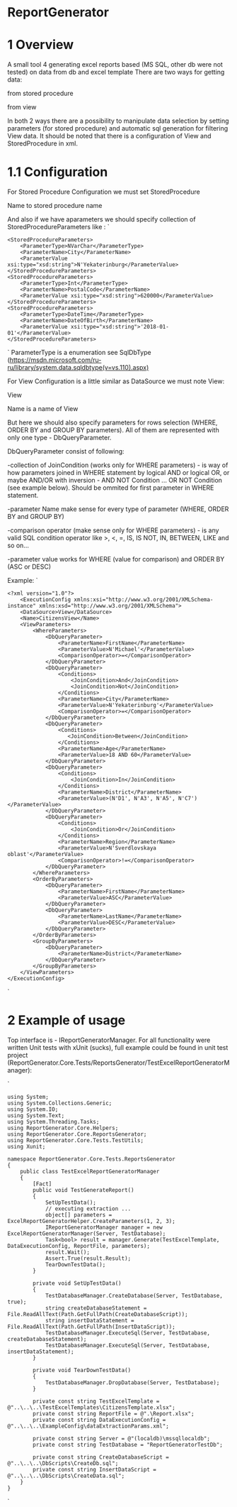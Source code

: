 # ReportGenerator
# 1 Overview
A small tool 4 generating excel reports based (MS SQL, other db were not tested) on data from db and excel template
There are two ways for getting data:

from stored procedure

from view

In both 2 ways there are a possibility to manipulate data selection by setting parameters (for stored procedure) and automatic sql generation for filtering View data.
It should be noted that there is a configuration of View and StoredProcedure in xml.

# 1.1 Configuration
For Stored Procedure Configuration we must set <DataSource>StoredProcedure</DataSource>

Name to stored procedure name

And also if we have aparameters we should specify collection of StoredProcedureParameters like :
`

    <StoredProcedureParameters>
        <ParameterType>NVarChar</ParameterType>
        <ParameterName>City</ParameterName>
        <ParameterValue xsi:type="xsd:string">N'Yekaterinburg</ParameterValue>
    </StoredProcedureParameters>
    <StoredProcedureParameters>
        <ParameterType>Int</ParameterType>
        <ParameterName>PostalCode</ParameterName>
        <ParameterValue xsi:type="xsd:string">620000</ParameterValue>
    </StoredProcedureParameters>
    <StoredProcedureParameters>
        <ParameterType>DateTime</ParameterType>
        <ParameterName>DateOfBirth</ParameterName>
        <ParameterValue xsi:type="xsd:string">'2018-01-01'</ParameterValue>
    </StoredProcedureParameters>
  `
ParameterType is a enumeration see SqlDbType (https://msdn.microsoft.com/ru-ru/library/system.data.sqldbtype(v=vs.110).aspx)

For View Configuration is a little similar as DataSource we must note View:

<DataSource>View</DataSource>

Name is a name of View

But here we should also specify parameters for rows selection (WHERE, ORDER BY and GROUP BY parameters). All of them are represented with only one type - DbQueryParameter.

DbQueryParameter consist of following:

-collection of JoinCondition (works only for WHERE parameters) - is way of how parameters joined in WHERE statement by logical AND or logical OR, or maybe AND/OR with inversion - AND NOT Condition ... OR NOT Condition (see example below). Should be ommited for first parameter in WHERE statement.

-parameter Name make sense for every type of parameter (WHERE, ORDER BY and GROUP BY)

-comparison operator (make sense only for WHERE parameters) - is any valid SQL condition operator like >, <, =, IS, IS NOT, IN, BETWEEN, LIKE and so on...

-parameter value works for WHERE (value for comparison) and ORDER BY (ASC or DESC)

Example:
`

    <?xml version="1.0"?>
        <ExecutionConfig xmlns:xsi="http://www.w3.org/2001/XMLSchema-instance" xmlns:xsd="http://www.w3.org/2001/XMLSchema">
        <DataSource>View</DataSource>
        <Name>CitizensView</Name>
        <ViewParameters>
            <WhereParameters>
                <DbQueryParameter>
                    <ParameterName>FirstName</ParameterName>
                    <ParameterValue>N'Michael'</ParameterValue>
                    <ComparisonOperator>=</ComparisonOperator>
                </DbQueryParameter>
                <DbQueryParameter>
                    <Conditions>
                        <JoinCondition>And</JoinCondition>
                        <JoinCondition>Not</JoinCondition>
                    </Conditions>
                    <ParameterName>City</ParameterName>
                    <ParameterValue>N'Yekaterinburg'</ParameterValue>
                    <ComparisonOperator>=</ComparisonOperator>
                </DbQueryParameter>
                <DbQueryParameter>
                    <Conditions>
                       <JoinCondition>Between</JoinCondition>
                    </Conditions>
                    <ParameterName>Age</ParameterName>
                    <ParameterValue>18 AND 60</ParameterValue>
                </DbQueryParameter>
                <DbQueryParameter>
                    <Conditions>
                        <JoinCondition>In</JoinCondition>
                    </Conditions>
                    <ParameterName>District</ParameterName>
                    <ParameterValue>(N'D1', N'A3', N'A5', N'C7')</ParameterValue>
                </DbQueryParameter>
                <DbQueryParameter>
                    <Conditions>
                        <JoinCondition>Or</JoinCondition>
                    </Conditions>
                    <ParameterName>Region</ParameterName>
                    <ParameterValue>N'Sverdlovskaya oblast'</ParameterValue>
                    <ComparisonOperator>!=</ComparisonOperator>
                </DbQueryParameter>
            </WhereParameters>
            <OrderByParameters>
                <DbQueryParameter>
                    <ParameterName>FirstName</ParameterName>
                    <ParameterValue>ASC</ParameterValue>
                </DbQueryParameter>
                <DbQueryParameter>
                    <ParameterName>LastName</ParameterName>
                    <ParameterValue>DESC</ParameterValue>
                </DbQueryParameter>
            </OrderByParameters>
            <GroupByParameters>
                <DbQueryParameter>
                    <ParameterName>District</ParameterName>
                </DbQueryParameter>
            </GroupByParameters>
        </ViewParameters>
    </ExecutionConfig>
`

# 2 Example of usage
Top interface is - IReportGeneratorManager.
For all functionality were written Unit tests with xUnit (sucks), full example could be found in unit test project (ReportGenerator.Core.Tests/ReportsGenerator/TestExcelReportGeneratorManager):

`

    using System;
    using System.Collections.Generic;
    using System.IO;
    using System.Text;
    using System.Threading.Tasks;
    using ReportGenerator.Core.Helpers;
    using ReportGenerator.Core.ReportsGenerator;
    using ReportGenerator.Core.Tests.TestUtils;
    using Xunit;

    namespace ReportGenerator.Core.Tests.ReportsGenerator
    {
        public class TestExcelReportGeneratorManager
        {
            [Fact]
            public void TestGenerateReport()
            {
                SetUpTestData();
                // executing extraction ...
                object[] parameters = ExcelReportGeneratorHelper.CreateParameters(1, 2, 3);
                IReportGeneratorManager manager = new ExcelReportGeneratorManager(Server, TestDatabase);
                Task<bool> result = manager.Generate(TestExcelTemplate, DataExecutionConfig, ReportFile, parameters);
                result.Wait();
                Assert.True(result.Result);
                TearDownTestData();
            }

            private void SetUpTestData()
            {
                TestDatabaseManager.CreateDatabase(Server, TestDatabase, true);
                string createDatabaseStatement = File.ReadAllText(Path.GetFullPath(CreateDatabaseScript));
                string insertDataStatement = File.ReadAllText(Path.GetFullPath(InsertDataScript));
                TestDatabaseManager.ExecuteSql(Server, TestDatabase, createDatabaseStatement);
                TestDatabaseManager.ExecuteSql(Server, TestDatabase, insertDataStatement);
            }

            private void TearDownTestData()
            {
                TestDatabaseManager.DropDatabase(Server, TestDatabase);
            }

            private const string TestExcelTemplate = @"..\..\..\TestExcelTemplates\CitizensTemplate.xlsx";
            private const string ReportFile = @".\Report.xlsx";
            private const string DataExecutionConfig = @"..\..\..\ExampleConfig\dataExtractionParams.xml";

            private const string Server = @"(localdb)\mssqllocaldb";
            private const string TestDatabase = "ReportGeneratorTestDb";

            private const string CreateDatabaseScript = @"..\..\..\DbScripts\CreateDb.sql";
            private const string InsertDataScript = @"..\..\..\DbScripts\CreateData.sql";
        }
    }
  `
